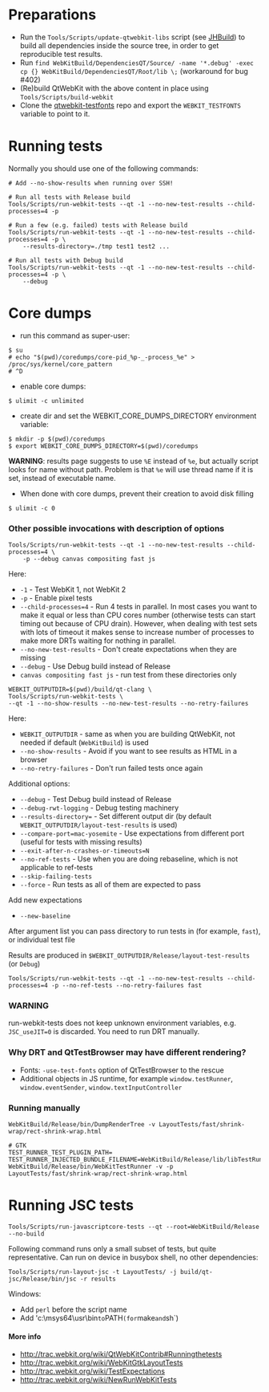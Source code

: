# Preparations

- Run the `Tools/Scripts/update-qtwebkit-libs` script (see [JHBuild](https://github.com/annulen/webkit/wiki/JHBuild)) to build all dependencies inside the source tree, in order to get reproducible test results.
- Run `find WebKitBuild/DependenciesQT/Source/ -name '*.debug' -exec cp {} WebKitBuild/DependenciesQT/Root/lib \;` (workaround for bug #402)
- (Re)build QtWebKit with the above content in place using `Tools/Scripts/build-webkit`
- Clone the [qtwebkit-testfonts](https://github.com/annulen/webkit-test-fonts.git) repo and export the `WEBKIT_TESTFONTS` variable to point to it.

# Running tests

Normally you should use one of the following commands:
```
# Add --no-show-results when running over SSH!

# Run all tests with Release build
Tools/Scripts/run-webkit-tests --qt -1 --no-new-test-results --child-processes=4 -p

# Run a few (e.g. failed) tests with Release build
Tools/Scripts/run-webkit-tests --qt -1 --no-new-test-results --child-processes=4 -p \
    --results-directory=./tmp test1 test2 ...

# Run all tests with Debug build
Tools/Scripts/run-webkit-tests --qt -1 --no-new-test-results --child-processes=4 -p \
    --debug
```

# Core dumps

- run this command as super-user: 
```
$ su
# echo "$(pwd)/coredumps/core-pid_%p-_-process_%e" > /proc/sys/kernel/core_pattern
# ^D
```
- enable core dumps: 
```
$ ulimit -c unlimited
```
- create dir and set the WEBKIT_CORE_DUMPS_DIRECTORY environment variable: 
```
$ mkdir -p $(pwd)/coredumps
$ export WEBKIT_CORE_DUMPS_DIRECTORY=$(pwd)/coredumps
```

**WARNING**: results page suggests to use `%E` instead of `%e`, but actually script looks for name without path. Problem is that `%e` will use thread name if it is set, instead of executable name.

* When done with core dumps, prevent their creation to avoid disk filling
```
$ ulimit -c 0
```

### Other possible invocations with description of options

```
Tools/Scripts/run-webkit-tests --qt -1 --no-new-test-results --child-processes=4 \
    -p --debug canvas compositing fast js
```
Here:
* `-1` - Test WebKit 1, not WebKit 2
* `-p` - Enable pixel tests
* `--child-processes=4` - Run 4 tests in parallel. In most cases you want to make it equal or less than CPU cores number (otherwise tests can start timing out because of CPU drain). However, when dealing with test sets with lots of timeout it makes sense to increase number of processes to make more DRTs waiting for nothing in parallel.
* `--no-new-test-results` - Don't create expectations when they are missing
* `--debug` - Use Debug build instead of Release
* `canvas compositing fast js` - run test from these directories only

```
WEBKIT_OUTPUTDIR=$(pwd)/build/qt-clang \
Tools/Scripts/run-webkit-tests \
--qt -1 --no-show-results --no-new-test-results --no-retry-failures
```
Here:
* `WEBKIT_OUTPUTDIR` - same as when you are building QtWebKit, not needed if default (`WebKitBuild`) is used
* `--no-show-results` - Avoid if you want to see results as HTML in a browser
* `--no-retry-failures` - Don't run failed tests once again

Additional options:
* `--debug` - Test Debug build instead of Release
* `--debug-rwt-logging` - Debug testing machinery
* `--results-directory=` - Set different output dir (by default `WEBKIT_OUTPUTDIR/layout-test-results` is used)
* `--compare-port=mac-yosemite` - Use expectations from different port (useful for tests with missing results)
* `--exit-after-n-crashes-or-timeouts=N`
* `--no-ref-tests` - Use when you are doing rebaseline, which is not applicable to ref-tests
* `--skip-failing-tests`
* `--force` - Run tests as all of them are expected to pass

Add new expectations
* `--new-baseline`

After argument list you can pass directory to run tests in (for example, `fast`), or individual test file

Results are produced in `$WEBKIT_OUTPUTDIR/Release/layout-test-results` (or `Debug`)

```
Tools/Scripts/run-webkit-tests --qt -1 --no-new-test-results --child-processes=4 -p --no-ref-tests --no-retry-failures fast
```

### WARNING
run-webkit-tests does not keep unknown environment variables, e.g. `JSC_useJIT=0` is discarded. You need to run DRT manually.

### Why DRT and QtTestBrowser may have different rendering?

* Fonts: `-use-test-fonts` option of QtTestBrowser to the rescue
* Additional objects in JS runtime, for example `window.testRunner`, `window.eventSender`, `window.textInputController`

### Running manually

```
WebKitBuild/Release/bin/DumpRenderTree -v LayoutTests/fast/shrink-wrap/rect-shrink-wrap.html

# GTK
TEST_RUNNER_TEST_PLUGIN_PATH= TEST_RUNNER_INJECTED_BUNDLE_FILENAME=WebKitBuild/Release/lib/libTestRunnerInjectedBundle.so WebKitBuild/Release/bin/WebKitTestRunner -v -p LayoutTests/fast/shrink-wrap/rect-shrink-wrap.html
```

# Running JSC tests

```Tools/Scripts/run-javascriptcore-tests --qt --root=WebKitBuild/Release --no-build```

Following command runs only a small subset of tests, but quite representative. Can run on device in busybox shell, no other dependencies:

```Tools/Scripts/run-layout-jsc -t LayoutTests/ -j build/qt-jsc/Release/bin/jsc -r results```

Windows:
* Add `perl` before the script name
* Add 'c:\msys64\usr\bin` to `PATH` (for `make` and `sh`)

#### More info
* http://trac.webkit.org/wiki/QtWebKitContrib#Runningthetests
* http://trac.webkit.org/wiki/WebKitGtkLayoutTests
* http://trac.webkit.org/wiki/TestExpectations
* http://trac.webkit.org/wiki/NewRunWebKitTests
